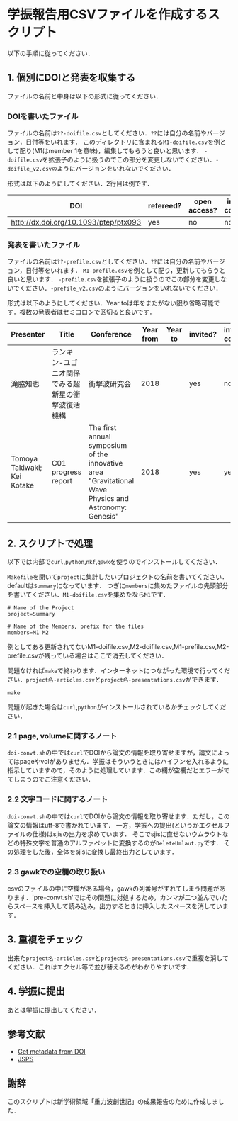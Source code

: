 # 学振報告用CSVファイルを作成するスクリプト

以下の手順に従ってください．

## 1. 個別にDOIと発表を収集する

ファイルの名前と中身は以下の形式に従ってください．

### DOIを書いたファイル

ファイルの名前は`??-doifile.csv`としてください．`??`には自分の名前やバージョン，日付等をいれます．
このディレクトリに含まれる`M1-doifile.csv`を例として配り(M1はmember 1を意味)，編集してもらうと良いと思います．
`-doifile.csv`を拡張子のように扱うのでこの部分を変更しないでください．`-doifile_v2.csvの`ようにバージョンをいれないでください．

形式は以下のようにしてください．2行目は例です．

|DOI	|refereed?|open access?|international collaboration?|comment|
|----|----|----|----|----|
|http://dx.doi.org/10.1093/ptep/ptx093|yes|no|no|Nakano2017|


### 発表を書いたファイル
ファイルの名前は`??-prefile.csv`としてください．`??`には自分の名前やバージョン，日付等をいれます．
`M1-prefile.csv`を例として配り，更新してもらうと良いと思います．
`-prefile.csv`を拡張子のように扱うのでこの部分を変更しないでください．`-prefile_v2.csv`のようにバージョンをいれないでください．

形式は以下のようにしてください．Year toは年をまたがない限り省略可能です．複数の発表者はセミコロンで区切ると良いです．

|Presenter|Title|Conference|Year from|Year to|invited?|international conference?|
|----|----|----|----|----|----|----|
|滝脇知也|ランキン-ユゴニオ関係でみる超新星の衝撃波復活機構|衝撃波研究会|2018| |yes|no|
|Tomoya Takiwaki;  Kei Kotake|C01 progress report|The first annual symposium of the innovative area "Gravitational Wave Physics and Astronomy: Genesis"	|2018|	|yes|	yes|


## 2. スクリプトで処理

以下では内部で`curl`,`python`,`nkf`,`gawk`を使うのでインストールしてください．

`Makefile`を開いて`project`に集計したいプロジェクトの名前を書いてください．defaultは`Summary`になっています．
つぎに`members`に集めたファイルの先頭部分を書いてください．`M1-doifile.csv`を集めたなら`M1`です．

	
	# Name of the Project
	project=Summary
	
	# Name of the Members, prefix for the files
	members=M1 M2
	

例としてある更新されてないM1-doifile.csv,M2-doifile.csv,M1-prefile.csv,M2-prefile.csvが残っている場合はここで消去してください．

問題なければ`make`で終わります．インターネットにつながった環境で行ってください．`project名-articles.csv`と`project名-presentations.csv`ができます．

	make


問題が起きた場合は`curl`,`python`がインストールされているかチェックしてください．

### 2.1 page, volumeに関するノート

`doi-convt.sh`の中では`curl`でDOIから論文の情報を取り寄せますが，論文によってはpageやvolがありません．学振はそういうときにはハイフンを入れるように指示していますので，そのように処理しています．この欄が空欄だとエラーがでてしまうのでご注意ください．

### 2.2 文字コードに関するノート

`doi-convt.sh`の中では`curl`でDOIから論文の情報を取り寄せます．ただし，この論文の情報はutf-8で書かれています．
一方，学振への提出(というかエクセルファイルの仕様)はsjisの出力を求めています．
そこでsjisに直せないウムラウトなどの特殊文字を普通のアルファベットに変換するのが`DeleteUmlaut.py`です．
その処理をした後，全体をsjisに変換し最終出力としています．

### 2.3 gawkでの空欄の取り扱い

csvのファイルの中に空欄がある場合，gawkの列番号がずれてしまう問題があります．'pre-convt.sh'ではその問題に対処するため，カンマが二つ並んでいたらスペースを挿入して読み込み，出力するときに挿入したスペースを消しています．

## 3. 重複をチェック

出来た`project名-articles.csv`と`project名-presentations.csv`で重複を消してください．これはエクセル等で並び替えるのがわかりやすいです．

## 4. 学振に提出

あとは学振に提出してください．

## 参考文献

- [Get metadata from DOI](https://stackoverflow.com/questions/10507049/get-metadata-from-doi)
- [JSPS](https://www-shinsei.jsps.go.jp/kaken/topkakenhi/download-ka.html#tebiki3)

## 謝辞

このスクリプトは新学術領域「重力波創世記」の成果報告のために作成しました．
